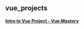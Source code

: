 ## vue_projects
#### [Intro to Vue Project - Vue Mastery](https://github.com/habibullahturkmen/vue_projects/tree/main/assets/vue-mastery.png)